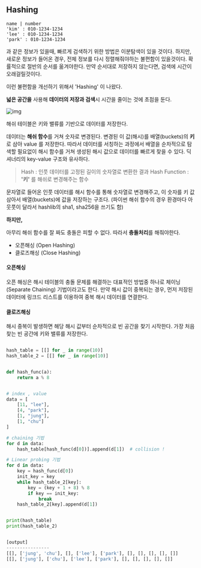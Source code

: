## Hashing 



```
name | number
'kim' : 010-1234-1234
'lee' : 010-1234-1234
'park' : 010-1234-1234
```

과 같은 정보가 있을때, 빠르게 검색하기 위한 방법은 이분탐색이 있을 것이다. 하지만, 새로운 정보가 들어온 경우, 전체 정보를 다시 정렬해줘야하는 불편함이 있을것이다. 확률적으로 절반의 순서를 옮겨야한다. 만약 순서대로 저장하지 않는다면, 검색에 시간이 오래걸릴것이다. 

이런 불편함을 개선하기 위해서 'Hashing' 이 나왔다. 

**넓은 공간을** 사용해 **데이터의 저장과 검색**시 시간을 줄이는 것에 초점을 둔다. 

![img](https://upload.wikimedia.org/wikipedia/commons/thumb/5/58/Hash_table_4_1_1_0_0_1_0_LL.svg/240px-Hash_table_4_1_1_0_0_1_0_LL.svg.png)



해쉬 테이블은 키와 밸류를 기반으로 데이터를 저장한다. 

데이터는 **해쉬 함수**를 거쳐 숫자로 변경된다. 변경된 이 값(해시)를 배열(buckets)의 **키**로 삼아 value 를 저장한다. 따라서 데이터를 서칭하는 과정에서 배열을 순차적으로 탐색할 필요없이 해시 함수를 거쳐 생성된 해시 값으로 데이터를 빠르게 찾을 수 있다. 딕셔너리의 key-value 구조와 유사하다.

> Hash : 인풋 데이터를 고정된 길이의 숫자열로 변환한 결과
> Hash Function : **'키'** 를 해쉬로 변경해주는 함수 

문자열로 들어온 인풋 데이터를 해시 함수를 통해 숫자열로 변경해주고, 이 숫자를 키 값 삼아서 배열(buckets)에 값을 저장하는 구조다. 
(파이썬 해쉬 함수의 경우 환경마다 아웃풋이 달라서 hashlib의 sha1, sha256을 쓰기도 함)



**하지만,**

아무리 해쉬 함수를 잘 짜도 충돌은 피할 수 없다.
따라서 **충돌처리**를 해줘야한다. 

- 오픈해싱 (Open Hashing)
- 클로즈해싱 (Close Hashing)



#### 오픈해싱 

오픈 해싱은 해시 테이블의 충돌 문제를 해결하는 대표적인 방법중 하나로 체이닝(Separate Chaining) 기법이라고도 한다. 
만약 해시 값이 중복되는 경우, 먼저 저장된 데이터에 링크드 리스트를 이용하여 중복 해시 데이터를 연결한다.

#### 클로즈해싱

해시 중복이 발생하면 해당 해시 값부터 순차적으로 빈 공간을 찾기 시작한다. 가장 처음 찾는 빈 공간에 키와 밸류를 저장한다. 


```python

hash_table = [[] for _ in range(10)]
hash_table_2 = [[] for _ in range(10)]


def hash_func(a):
    return a % 8


# index , value
data = [
    [11, "lee"],
    [4, "park"],
    [1, "jung"],
    [1, "chu"]
]

# chaining 기법
for d in data:
    hash_table[hash_func(d[0])].append(d[1])  # collision !

# Linear probing 기법
for d in data:
    key = hash_func(d[0])
    init_key = key
    while hash_table_2[key]:
        key = (key + 1 + 8) % 8
        if key == init_key:
            break
    hash_table_2[key].append(d[1])


print(hash_table)
print(hash_table_2)


[output]
----------------
[[], ['jung', 'chu'], [], ['lee'], ['park'], [], [], [], [], []]
[[], ['jung'], ['chu'], ['lee'], ['park'], [], [], [], [], []]

